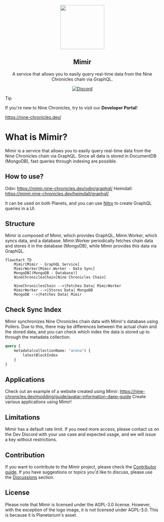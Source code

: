 <div align="center">
    <img src="./docs/assets/logo.png" width="144" />
    <h2>Mimir</h2>
    <p>A service that allows you to easily query real-time data from the Nine Chronicles chain via GraphQL.</p>

[![Discord](https://img.shields.io/discord/928926944937013338.svg?color=7289da&logo=discord&logoColor=white)][Discord]

</div>

[Discord]: https://planetarium.dev/discord

> [!TIP]
> If you're new to Nine Chronicles, try to visit our **Developer Portal**!
>
> https://nine-chronicles.dev/

# What is Mimir?

Mimir is a service that allows you to easily query real-time data from the Nine Chronicles chain via GraphQL.
Since all data is stored in DocumentDB (MongoDB), fast queries through indexing are possible.

## How to use?

Odin: https://mimir.nine-chronicles.dev/odin/graphql/
Heimdall: https://mimir.nine-chronicles.dev/heimdall/graphql/

It can be used on both Planets, and you can use [Nitro](https://chillicream.com/docs/nitro/explore-the-ui) to create GraphQL queries in a UI.

## Structure

Mimir is composed of Mimir, which provides GraphQL, Mimir.Worker, which syncs data, and a database.
Mimir.Worker periodically fetches chain data and stores it in the database (MongoDB), while Mimir provides this data via GraphQL.

```mermaid
flowchart TD
    Mimir[Mimir - GraphQL Service]
    MimirWorker[Mimir.Worker - Data Sync]
    MongoDB[(MongoDB - Database)]
    NineChroniclesChain[Nine Chronicles Chain]

    NineChroniclesChain -->|Fetches Data| MimirWorker
    MimirWorker -->|Stores Data| MongoDB
    MongoDB -->|Fetches Data| Mimir
```

## Check Sync Index

Mimir synchronizes Nine Chronicles chain data with Mimir's database using Pollers.
Due to this, there may be differences between the actual chain and the stored data, and you can check which index the data is stored up to through the metadata collection.

```graphql
query {
    metadata(collectionName: "arena") {
        latestBlockIndex
    }
}
```

## Applications

Check out an example of a website created using Mimir: https://nine-chronicles.dev/modding/guide/avatar-information-dapp-guide
Create various applications using Mimir!

## Limitations

Mimir has a default rate limit.
If you need more access, please contact us on the Dev Discord with your use case and expected usage, and we will issue a key without restrictions.

## Contribution

If you want to contribute to the Mimir project, please check the [Contributor guide](CONTRIBUTING.md).
If you have suggestions or topics you'd like to discuss, please use the [Discussions](https://github.com/planetarium/mimir/discussions) section.

## License

Please note that Mimir is licensed under the AGPL-3.0 license. However, with the exception of the logo image, it is not licensed under AGPL-3.0. This is because it is Planetarium's asset.
